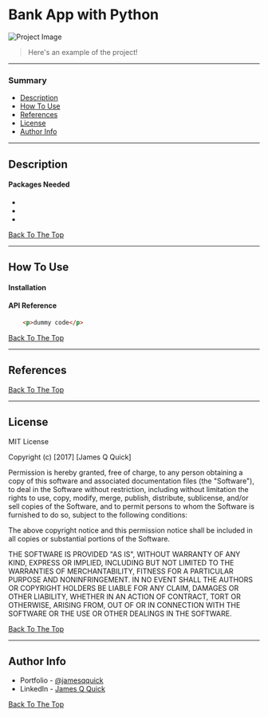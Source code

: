 # Bank App with Python

![Project Image](https://s7.gifyu.com/images/GIF_2022_03_12_09_23_08.gif)

> Here's an example of the project!
---

### Summary

- [Description](#description)
- [How To Use](#how-to-use)
- [References](#references)
- [License](#license)
- [Author Info](#author-info)

---

## Description



#### Packages Needed 

- 
- 
-

[Back To The Top](#bank-app-with-python)

---

## How To Use

#### Installation



#### API Reference

```html
    <p>dummy code</p>
```
[Back To The Top](#bank-app-with-python)

---

## References
[Back To The Top](#bank-app-with-python)

---

## License

MIT License

Copyright (c) [2017] [James Q Quick]

Permission is hereby granted, free of charge, to any person obtaining a copy
of this software and associated documentation files (the "Software"), to deal
in the Software without restriction, including without limitation the rights
to use, copy, modify, merge, publish, distribute, sublicense, and/or sell
copies of the Software, and to permit persons to whom the Software is
furnished to do so, subject to the following conditions:

The above copyright notice and this permission notice shall be included in all
copies or substantial portions of the Software.

THE SOFTWARE IS PROVIDED "AS IS", WITHOUT WARRANTY OF ANY KIND, EXPRESS OR
IMPLIED, INCLUDING BUT NOT LIMITED TO THE WARRANTIES OF MERCHANTABILITY,
FITNESS FOR A PARTICULAR PURPOSE AND NONINFRINGEMENT. IN NO EVENT SHALL THE
AUTHORS OR COPYRIGHT HOLDERS BE LIABLE FOR ANY CLAIM, DAMAGES OR OTHER
LIABILITY, WHETHER IN AN ACTION OF CONTRACT, TORT OR OTHERWISE, ARISING FROM,
OUT OF OR IN CONNECTION WITH THE SOFTWARE OR THE USE OR OTHER DEALINGS IN THE
SOFTWARE.

[Back To The Top](#bank-app-with-python)

---

## Author Info

- Portfolio - [@jamesqquick](https://shor.by/diegomirhan)
- LinkedIn - [James Q Quick](https://www.linkedin.com/in/diegomirhan/)

[Back To The Top](#bank-app-with-python)
